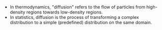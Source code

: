- In thermodynamics, "diffusion" refers to the flow of particles from high-density regions towards low-density regions.
- In statistics, diffusion is the process of transforming a complex distribution to a simple (predefined) distribution on the same domain.